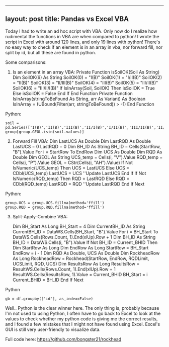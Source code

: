 
---
layout: post
title: Pandas vs Excel VBA
---

Today I had to write an ad hoc script with VBA. Only now do I realize how rudimental the functions in VBA are when compared to python! I wrote the script in Excel with around 120 lines, and only 19 lines with python! There's no easy way to check if an element is in an array in vba, nor forward fill, nor split by id, but all these are found in python. 

Some comparisons:

1. Is an element in an array
VBA:
    Private Function isSoilOK(Soil As String)
        Dim SoilOK(6) As String
        SoilOK(0) = "I(B)"
        SoilOK(1) = "I/II(B)"
        SoilOK(2) = "II(B)"
        SoilOK(3) = "II/III(B)"
        SoilOK(4) = "III(B)"
        SoilOK(5) = "III/II(B)"
        SoilOK(6) = "III/II/I(B)"
        If IsInArray(Soil, SoilOK) Then
            isSoilOK = True
        Else
            isSoilOK = False
        End If
    End Function
    Private Function IsInArray(stringToBeFound As String, arr As Variant) As Boolean
      IsInArray = (UBound(Filter(arr, stringToBeFound)) > -1)
    End Function
    

Python:

    soil = pd.Series(['I(B)','II(B)','III(B)','II/I(B)','I/II(B)','III/II(B)','II/III(B)','III/II/I(B)']
    group[group.GEOL.isin(soil.values)]
    
2. Forward Fill
VBA:
    Dim LastUCS As Double
    Dim LastRQD As Double
    LastUCS = 0
    LastRQD = 0
    Dim BH_ID As String
    BH_ID = Cells(StartRow, "B").Value
    For i = StartRow To EndRow
        Dim UCS As Double
        Dim RQD As Double
        Dim GEOL As String
        UCS_temp = Cells(i, "V").Value
        RQD_temp = Cells(i, "P").Value
        GEOL = CStr(Cells(i, "AH").Value)
        If Not IsNumeric(UCS_temp) Then
            UCS = LastUCS
        Else
            UCS = CDbl(UCS_temp)
            LastUCS = UCS ''Update LastUCS
        End If
        If Not IsNumeric(RQD_temp) Then
            RQD = LastRQD
        Else
            RQD = CDbl(RQD_temp)
            LastRQD = RQD ''Update LastRQD
        End If
    Next
    

Python:

    group.UCS = group.UCS.fillna(method='ffill')
    group.RQD = group.RQD.fillna(method='ffill')
    
    
3. Split-Apply-Combine
VBA:
    
    Dim BH_Start As Long
    BH_Start = 4
    Dim CurrentBH_ID As String
    CurrentBH_ID = DataWS.Cells(BH_Start, "B").Value
    For i = BH_Start To DataWS.Cells(Rows.Count, 1).End(xlUp).Row + 1
        Dim BH_ID As String
        BH_ID = DataWS.Cells(i, "B").Value
        If Not BH_ID = Current_BHID Then
            Dim StartRow As Long
            Dim EndRow As Long
            StartRow = BH_Start
            EndRow = i - 1
            Dim RQD As Double, UCS As Double
            Dim RockheadRow As Long
            RockheadRow = Rockhead(StartRow, EndRow, RQDLimit, UCSLimit, RQD, UCS)
            Dim ResultsRow As Long
            ResultsRow = ResultWS.Cells(Rows.Count, 1).End(xlUp).Row + 1
            ResultWS.Cells(ResultsRow, 1).Value = Current_BHID
            BH_Start = i
            Current_BHID = BH_ID
        End If
    Next
    
Python

    gb = df.groupby(['id'], as_index=False)
    
    
Well.. Python is the clear winner here. The only thing is, probably because I'm not used to using Python, I often have to go back to Excel to look at the values to check whether my python code is giving me the correct results, and I found a few mistakes that I might not have found using Excel. Excel's GUI is still very user-friendly to visualize data.


Full code here:
https://github.com/bongster21/rockhead
    
  
